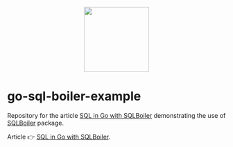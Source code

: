<p align="center">
<a href="https://thedevelopercafe.com/">
<img src="https://thedevelopercafe.com/favicon.ico" width="150px">
</a>
</p>

# go-sql-boiler-example

Repository for the article [SQL in Go with SQLBoiler](https://thedevelopercafe.com/articles/sql-in-go-with-sqlboiler-ac8efc4c5cb8) demonstrating the use of [SQLBoiler](https://github.com/volatiletech/sqlboiler) package.

Article 👉 [SQL in Go with SQLBoiler](https://thedevelopercafe.com/articles/sql-in-go-with-sqlboiler-ac8efc4c5cb8).
